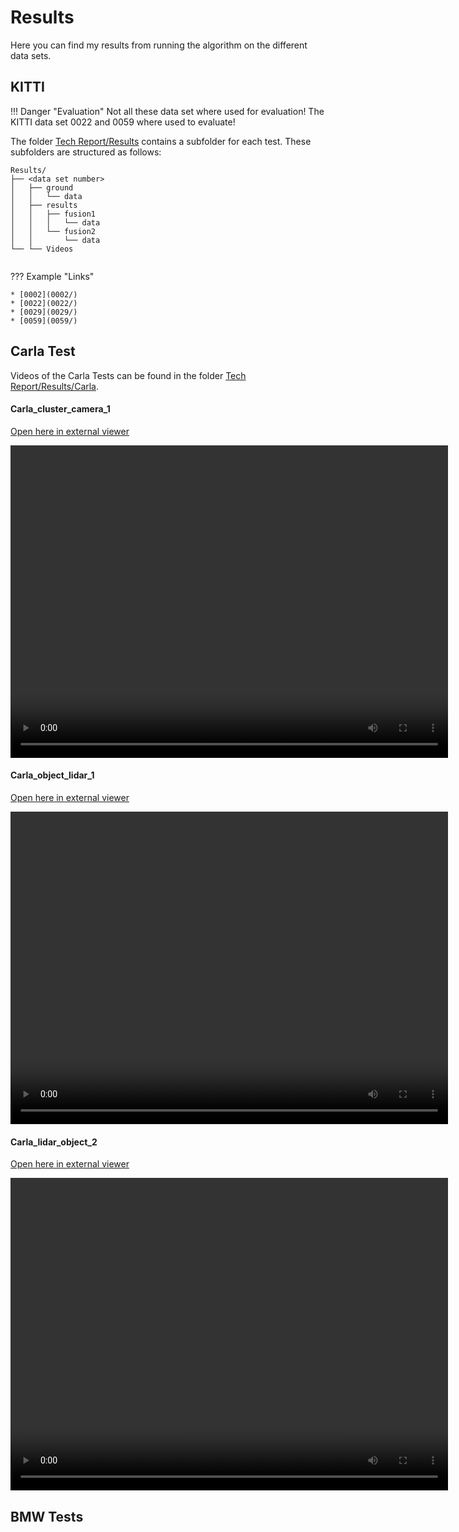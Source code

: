 # Results

Here you can find my results from running the algorithm on the different data sets.

## KITTI

!!! Danger "Evaluation"
    Not all these data set where used for evaluation! The KITTI data set 0022 and 0059 where used to evaluate!
    
The folder [Tech Report/Results](.) contains a subfolder for each test. These subfolders are structured as follows:

```
Results/
├── <data set number>
│   ├── ground
│   │   └── data
│   ├── results
│   │   ├── fusion1
│   │   │   └── data
│   │   └── fusion2
│   │       └── data
└── └── Videos
 
```
??? Example "Links"

    * [0002](0002/)
    * [0022](0022/)
    * [0029](0029/)
    * [0059](0059/)

## Carla Test

Videos of the Carla Tests can be found in the folder [Tech Report/Results/Carla](Carla).


#### Carla_cluster_camera_1

<a href="Carla/Carla_cluster_camera_1.mkv" target="_blank">Open here in external viewer</a>

<video width="700" height="500" controls>
  <source src="Carla/Carla_cluster_camera_1.mkv" type="video/mp4">
    Your browser does not support the video tag.
</video>

#### Carla_object_lidar_1

<a href="Carla/Carla_object_lidar_1.mkv" target="_blank">Open here in external viewer</a>

<video width="700" height="500" controls>
  <source src="Carla/Carla_object_lidar_1.mkv" type="video/mp4">
    Your browser does not support the video tag.
</video>

#### Carla_lidar_object_2

<a href="Carla/Carla_lidar_object_2.mkv" target="_blank">Open here in external viewer</a>

<video width="700" height="500" controls>
  <source src="Carla/Carla_lidar_object_2.mkv" type="video/mp4">
    Your browser does not support the video tag.
</video>

## BMW Tests

